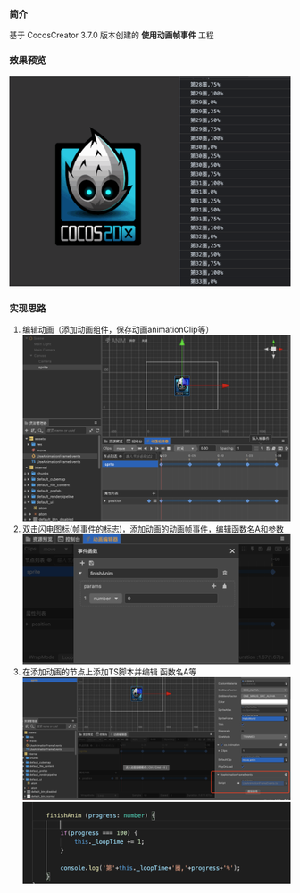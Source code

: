 ### 简介
基于 CocosCreator 3.7.0 版本创建的 **使用动画帧事件** 工程

### 效果预览
![image](../../../gif/202203/2022030561.gif)

### 实现思路
1. 编辑动画（添加动画组件，保存动画animationClip等）
![image](../../../image/202203/2022030551.png)
2. 双击闪电图标(帧事件的标志)，添加动画的动画帧事件，编辑函数名A和参数
![image](../../../image/202203/2022030552.png)
3. 在添加动画的节点上添加TS脚本并编辑 函数名A等
![image](../../../image/202203/2022030553.png)
![image](../../../image/202203/2022030554.png)